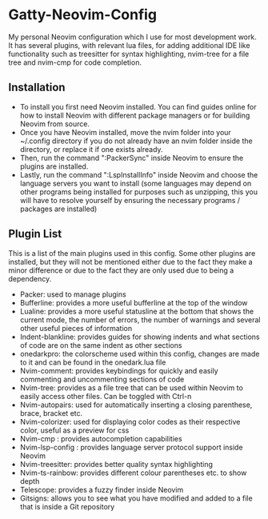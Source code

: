 # Gatty-Neovim-Config
My personal Neovim configuration which I use for most development work. It has several plugins, with relevant lua files, for adding additional IDE like functionality such as treesitter for syntax highlighting, nvim-tree for a file tree and nvim-cmp for code completion. 

## Installation
* To install you first need Neovim installed. You can find guides online for how to install Neovim with different package managers or for building Neovim from source. 
* Once you have Neovim installed, move the nvim folder into your ~/.config directory if you do not already have an nvim folder inside the directory, or replace it if one exists already. 
* Then, run the command ":PackerSync" inside Neovim to ensure the plugins are installed. 
* Lastly, run the command ":LspInstallInfo" inside Neovim and choose the language servers you want to install (some languages may depend on other programs being installed for purposes such as unzipping, this you will have to resolve yourself by ensuring the necessary programs / packages are installed) 

## Plugin List
This is a list of the main plugins used in this config. Some other plugins are installed, but they will not be mentioned either due to the fact they make a minor difference or due to the fact they are only used due to being a dependency.

* Packer: used to manage plugins
* Bufferline: provides a more useful bufferline at the top of the window
* Lualine: provides a more useful statusline at the bottom that shows the current mode, the number of errors, the number of warnings and several other useful pieces of information
* Indent-blankline: provides guides for showing indents and what sections of code are on the same indent as other sections
* onedarkpro: the colorscheme used within this config, changes are made to it and can be found in the onedark.lua file
* Nvim-comment: provides keybindings for quickly and easily commenting and uncommenting sections of code 
* Nvim-tree: provides as a file tree that can be used within Neovim to easily access other files. Can be toggled with Ctrl-n
* Nvim-autopairs: used for automatically inserting a closing parenthese, brace, bracket etc. 
* Nvim-colorizer: used for displaying color codes as their respective color, useful as a preview for css
* Nvim-cmp : provides autocompletion capabilities 
* Nvim-lsp-config : provides language server protocol support inside Neovim
* Nvim-treesitter: provides better quality syntax highlighting
* Nvim-ts-rainbow: provides different colour parentheses etc. to show depth
* Telescope: provides a fuzzy finder inside Neovim
* Gitsigns: allows you to see what you have modified and added to a file that is inside a Git repository


